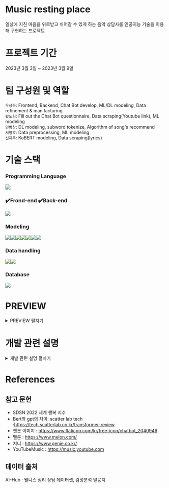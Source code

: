 # Music resting place
일상에 지친 마음을 위로받고 쉬어갈 수 있게 하는 음악 상담사를 인공지능 기술을 이용해 구현하는 프로젝트   

# 프로젝트 기간
2023년 3월 3일 ~ 2023년 3월 9일

# 팀 구성원 및 역할
`우상욱`: Frontend, Backend, Chat Bot develop, ML/DL modeling, Data refinement & manifacturing    
`황도희`: Fill out the Chat Bot questionnaire, Data scraping(Youtube link), ML modeling  
`민병창`: DL modeling, subword tokenize, Algorithm of song's recommend   
`서영호`: Data preprocessing, ML modeling  
`신제우`: KoBERT modeling, Data scraping(lyrics)   

# 기술 스택
### Programming Language
<img src="https://img.shields.io/badge/Python-3776AB?style=for-the-badge&logo=Python&logoColor=black">

### ✔️Frond-end ✔️Back-end
<img src="https://img.shields.io/badge/Streamlit-FF4B4B?style=for-the-badge&logo=Streamlit&logoColor=black">

### Modeling
<img src="https://img.shields.io/badge/GridSearchCV-994B4B?style=for-the-badge&logo=&logoColor=black"><img src="https://img.shields.io/badge/RandomSearchCV-184B4B?style=for-the-badge&logo=&logoColor=black"><img src="https://img.shields.io/badge/Catboost-774B4B?style=for-the-badge&logo=&logoColor=black"><img src="https://img.shields.io/badge/LSTM-664B4B?style=for-the-badge&logo=&logoColor=black"><img src="https://img.shields.io/badge/GRU-593B4B?style=for-the-badge&logo=&logoColor=black"><img src="https://img.shields.io/badge/RandomForest-444B4B?style=for-the-badge&logo=&logoColor=black"><img src="https://img.shields.io/badge/KoBERT-92AB4B?style=for-the-badge&logo=&logoColor=black">

### Data handling
<img src="https://img.shields.io/badge/Pandas-0A0A20?style=for-the-badge&logo=&logoColor=black"><img src="https://img.shields.io/badge/scikit_learn-F7931E?style=for-the-badge&logo=scikit-learn&logoColor=black">

### Database

<img src="https://img.shields.io/badge/PostgreSQL-302683?style=for-the-badge&logo=postgresql&logoColor=white">

# PREVIEW

<details>
<summary>PREVIEW 펼치기</summary>
<div markdown="1">
<img src="https://github.com/jewoodev/music_resting_place/assets/105477856/e63ff21e-5bb2-43fd-aac0-1de91c487885" alt="image" style="zoom: 50%;" />

> 시스템 아키텍처

'Music resting place'는 누군가에게 이야기하기 어려운 일이 있거나 나의 기쁜 일을 공감해줬으면 할 때에 대화를 나눌 수 있으며 그 대화를 통해 사용자의 감정에 알맞은 음악을 들려주어 위로와 공감을 받는 경험을 제공하는 웹 서비스입니다. 

<img src="https://github.com/jewoodev/music_resting_place/assets/105477856/475b3f31-80c7-4a2c-81dc-7f6a9892bdff" alt="image" style="zoom:50%;" />

> 사용자와 'Music resting place'의 챗봇이 대화하는 모습

대화를 나누다가 AI가 음악을 추천할 수 있을 만큼 대화가 오고 갔을 때 게이지가 가득 차며 내 감정이 어떤지 분석한 결과를 확인하는 것과 음악을 추천받을 수 있는 버튼이 활성화됩니다. 

<img src="https://github.com/jewoodev/music_resting_place/assets/105477856/b80d97df-1a7e-49d1-be41-1141143e9328" alt="image" style="zoom:50%;" />

> 감정 분석 결과를 보여주는 piechart

<img src="https://github.com/jewoodev/music_resting_place/assets/105477856/e260284f-e373-42dd-862d-959d329ca331" alt="image" style="zoom:50%;" />

> 음악 추천 카테고리

</div>
</details>



# 개발 관련 설명

<details>
<summary>개발 관련 설명 펼치기</summary>
<div markdown="1">

### 챗봇


사용자의 대화에 자연스럽게 응답할 수 있도록 사전학습 모델에 코사인 유사도를 이용해 챗봇을 구현하였습니다.

<img src="https://github.com/jewoodev/music_resting_place/assets/105477856/77835eb7-9408-4ea7-be09-835fc8e2f2e8" alt="image" style="zoom: 33%;" />

사전학습 모델로는 KO-ROBERTA 와 KO-BERT 두 가지 모델의 후보군에서 KO-ROBERTA를 선택했습니다. 선택 이유는 아래와 같습니다.

1. KO-BERT와 달리 dynamic masking을 사용
   - 크기가 큰 데이터 static masking을 적용하면 비효율적. 또 dynamic masking을 통해 성능 개선을 볼 수 있음.
2. 더 큰 batch size, byte 단위 level BPE를 통해 unknown 토큰 없이도, 적당한 크기의 서브워드 사전 학습을 진행할 수 있음
3. 실제 챗봇 구현 시 조금 더 자연스러운 응답을 선택하는 모델이었음

### 감정 분석 모델링

2가지의 전처리 방식을 활용하여 가장 스코어가 높은 모델을 찾았습니다.

1. 전처리 방식

   - Okt 기반 불용어처리 및 품사추출 및 구축 단어 사전 원핫인코딩

   - Sentence Piece tokenizer 기반 토크나이징 데이터(vocab은 kobert 사전 활용)

2. 모델링

   - ML : CATBOOST, XGBOOST, LGBM, GBM 등
   - DL : LSTM, GRU, RNN, KO-BERT

<img src="https://github.com/jewoodev/music_resting_place/assets/105477856/627c7027-7abc-43c2-970f-8676bc957c7d" alt="image" style="zoom:50%;" />

OKT 기반 전처리 데이터를 활용했을 때, 일반적으로 평균 모델 성능이 좋았습니다.(KOBERT 제외)

### 음악 추천 알고리즘

![image](https://github.com/jewoodev/music_resting_place/assets/105477856/7ba93eb1-2106-41eb-8df0-fa21074a28b6)

1. 감성분석 모델을 통해 도출된 PROBA 값을 활용하여, 각 감정별로 0 ~ 1까지의 값을 가진 배열을 생성합니다. 이는 음악 데이터에도 적용되며, 챗봇을 통해 나온 데이터에도 적용됩니다.

   - 기존 크롤링되어 정제된 음악 가사 데이터 약 200건

   - 챗봇을 통해 나온 사용자의 텍스트

2. 사용자의 텍스트 감정분석 데이터와 음악 가사 데이터의 감정분석 데이터를 활용하여 추천을 진행합니다.

   - 감정이 비슷한 음악

     - 모든 음악과 사용자의 텍스트 감정분석 데이터의 코사인 유사도를 구합니다.

     - 음악의 다양성을 위해 모든 음악에 코사인 유사도 값에 랜덤으로 특정 값을 더해줍니다.

     - 코사인 유사도가 가장 큰 값을 선택하여 해당 음악을 추천합니다.

   - 감정이 반대인 음악

     - 사용자의 텍스트 감정 분석 값이 기쁨이 가장 높을 경우
       - 기쁨 값 중 절반을 가져와서, 남은 감정의 모든 데이터에 해당 값을 분포에 맞게 뿌려줍니다.

     - 사용자의 텍스트 감정 분석 값이 기쁨이 가장 높지 않은 경우
       - 기쁨을 제외한 나머지 감정의 절반을 전부 가져와서, 기쁨에 더해줍니다.

     - 음악의 다양성을 위해 모든 음악에 코사인 유사도 값에 랜덤으로 특정 값을 더해줍니다.

     - 코사인 유사도가 가장 큰 값을 선택하여 해당 음악을 추천합니다.

### 데이터베이스 활용

-  데이터베이스에 감정분석된 데이터, 추천된 노래, 그리고 유저의 좋아요/싫어요를 DB에 저장하고 이 데이터로 비슷한 감정을 가진 유저들의 정보를 기반으로 좋아요가 많이 찍힌 음악 위주로 추천하는 로직 구성

</div>

</details>

# References

## 참고 문헌

- SDSN 2022 세계 행복 지수  
- Bert와 gpt의 차이: scatter lab tech :https://tech.scatterlab.co.kr/transformer-review
- 챗봇 이미지 : https://www.flaticon.com/kr/free-icon/chatbot_2040946
- 멜론 : https://www.melon.com/
- 지니 : https://www.genie.co.kr/
- YouTubeMusic : https://music.youtube.com

## 데이터 출처 

AI-Hub : 웰니스 심리 상담 데이터셋, 감성분석 말뭉치